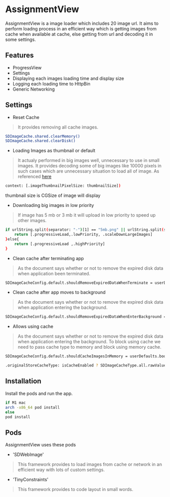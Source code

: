 # AssignmentView


AssignmentView is a image loader which includes 20 image url. It aims to perform loadng process in an efficient way which is getting images from cache when available at cache, else getting from url and decoding it in some settings.

## Features
- ProgressView
- Settings
- Displaying each images loading time and display size
- Logging each loading time to HttpBin
- Generic Networking

## Settings
- Reset Cache
> It  provides removing all cache images.
```sh
SDImageCache.shared.clearMemory()
SDImageCache.shared.clearDisk()
```
- Loading Images as thumbnail or default
> It actualy performed in big images well, unnecessary to use in small images. It provides decoding some of big images like 10000 pixels in such cases which are unnecessary situation to load all of image. As referenced [here][tb]
```sh
context: [.imageThumbnailPixelSize: thumbnailSize])
```
thumbnail size is CGSize of image will display
- Downloading big images in low priority
> If image has 5 mb or 3 mb it will upload in low priority to speed up other images.
```sh
if urlString.split(separator: "-")[1] == "5mb.png" || urlString.split(separator: "-")[1] == "3mb.png"{
    return [.progressiveLoad,.lowPriority, .scaleDownLargeImages]
}else{
    return [.progressiveLoad ,.highPriority]
}
```
- Clean cache after terminating app
> As the document says whether or not to remove the expired disk data when application been terminated.
```sh
SDImageCacheConfig.default.shouldRemoveExpiredDataWhenTerminate = userDefaults.bool(forKey: "terminateCache")
```
- Clean cache after app moves to background
> As the document says whether or not to remove the expired disk data when application entering the background. 
```sh
SDImageCacheConfig.default.shouldRemoveExpiredDataWhenEnterBackground = userDefaults.bool(forKey: "backgroundCache")
```
- Allows using cache
> As the document says whether or not to remove the expired disk data when application entering the background. To block using cache we need to pass cache type to memory and block using memory cache.
```sh
SDImageCacheConfig.default.shouldCacheImagesInMemory = userDefaults.bool(forKey: "regularCache")

.originalStoreCacheType: isCacheEnabled ? SDImageCacheType.all.rawValue : SDImageCacheType.memory.rawValue
```

## Installation

Install the pods and run the app.

```sh
if M1 mac
arch -x86_64 pod install
else
pod install
```

## Pods

AssignmentView uses these pods
- 'SDWebImage'
> This framework provides to load images from cache or network in an efficient way with lots of custom settings.
- 'TinyConstraints'
> This framework provides to code layout in small words.






[//]: # (These are reference links used in the body of this note and get stripped out when the markdown processor does its job. There is no need to format nicely because it shouldn't be seen. Thanks SO - http://stackoverflow.com/questions/4823468/store-comments-in-markdown-syntax)
    
   [dill]: <https://github.com/joemccann/dillinger>
   [git-repo-url]: <https://github.com/joemccann/dillinger.git>
   [john gruber]: <http://daringfireball.net>
   [df1]: <http://daringfireball.net/projects/markdown/>
   [markdown-it]: <https://github.com/markdown-it/markdown-it>
   [Ace Editor]: <http://ace.ajax.org>
   [node.js]: <http://nodejs.org>
   [Twitter Bootstrap]: <http://twitter.github.com/bootstrap/>
   [jQuery]: <http://jquery.com>
   [@tjholowaychuk]: <http://twitter.com/tjholowaychuk>
   [express]: <http://expressjs.com>
   [AngularJS]: <http://angularjs.org>
   [Gulp]: <http://gulpjs.com>
   [tb]: <https://github.com/SDWebImage/SDWebImage/wiki/Advanced-Usage#thumbnail-decoding-550>

   [PlDb]: <https://github.com/joemccann/dillinger/tree/master/plugins/dropbox/README.md>
   [PlGh]: <https://github.com/joemccann/dillinger/tree/master/plugins/github/README.md>
   [PlGd]: <https://github.com/joemccann/dillinger/tree/master/plugins/googledrive/README.md>
   [PlOd]: <https://github.com/joemccann/dillinger/tree/master/plugins/onedrive/README.md>
   [PlMe]: <https://github.com/joemccann/dillinger/tree/master/plugins/medium/README.md>
   [PlGa]: <https://github.com/RahulHP/dillinger/blob/master/plugins/googleanalytics/README.md>
